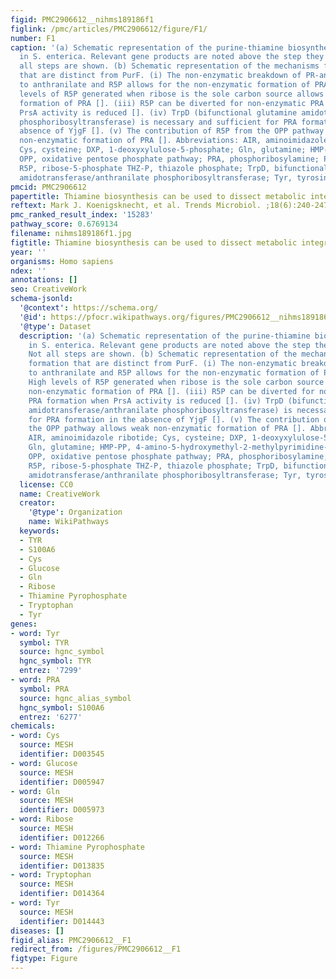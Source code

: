 ```yaml
---
figid: PMC2906612__nihms189186f1
figlink: /pmc/articles/PMC2906612/figure/F1/
number: F1
caption: '(a) Schematic representation of the purine-thiamine biosynthetic pathways
  in S. enterica. Relevant gene products are noted above the step they catalyze. Not
  all steps are shown. (b) Schematic representation of the mechanisms for PRA formation
  that are distinct from PurF. (i) The non-enzymatic breakdown of PR-anthranilate
  to anthranilate and R5P allows for the non-enzymatic formation of PRA []. (ii) High
  levels of R5P generated when ribose is the sole carbon source allows for non-enzymatic
  formation of PRA []. (iii) R5P can be diverted for non-enzymatic PRA formation when
  PrsA activity is reduced []. (iv) TrpD (bifunctional glutamine amidotransferase/anthranilate
  phosphoribosyltransferase) is necessary and sufficient for PRA formation in the
  absence of YjgF []. (v) The contribution of R5P from the OPP pathway allows weak
  non-enzymatic formation of PRA []. Abbreviations: AIR, aminoimidazole ribotide;
  Cys, cysteine; DXP, 1-deoxyxylulose-5-phosphate; Gln, glutamine; HMP-PP, 4-amino-5-hydroxymethyl-2-methylpyrimidine-pyrophosphate;
  OPP, oxidative pentose phosphate pathway; PRA, phosphoribosylamine; PRPP, phosphoribosylpyrophosphate;
  R5P, ribose-5-phosphate THZ-P, thiazole phosphate; TrpD, bifunctional glutamine
  amidotransferase/anthranilate phosphoribosyltransferase; Tyr, tyrosine.'
pmcid: PMC2906612
papertitle: Thiamine biosynthesis can be used to dissect metabolic integration.
reftext: Mark J. Koenigsknecht, et al. Trends Microbiol. ;18(6):240-247.
pmc_ranked_result_index: '15283'
pathway_score: 0.6769134
filename: nihms189186f1.jpg
figtitle: Thiamine biosynthesis can be used to dissect metabolic integration
year: ''
organisms: Homo sapiens
ndex: ''
annotations: []
seo: CreativeWork
schema-jsonld:
  '@context': https://schema.org/
  '@id': https://pfocr.wikipathways.org/figures/PMC2906612__nihms189186f1.html
  '@type': Dataset
  description: '(a) Schematic representation of the purine-thiamine biosynthetic pathways
    in S. enterica. Relevant gene products are noted above the step they catalyze.
    Not all steps are shown. (b) Schematic representation of the mechanisms for PRA
    formation that are distinct from PurF. (i) The non-enzymatic breakdown of PR-anthranilate
    to anthranilate and R5P allows for the non-enzymatic formation of PRA []. (ii)
    High levels of R5P generated when ribose is the sole carbon source allows for
    non-enzymatic formation of PRA []. (iii) R5P can be diverted for non-enzymatic
    PRA formation when PrsA activity is reduced []. (iv) TrpD (bifunctional glutamine
    amidotransferase/anthranilate phosphoribosyltransferase) is necessary and sufficient
    for PRA formation in the absence of YjgF []. (v) The contribution of R5P from
    the OPP pathway allows weak non-enzymatic formation of PRA []. Abbreviations:
    AIR, aminoimidazole ribotide; Cys, cysteine; DXP, 1-deoxyxylulose-5-phosphate;
    Gln, glutamine; HMP-PP, 4-amino-5-hydroxymethyl-2-methylpyrimidine-pyrophosphate;
    OPP, oxidative pentose phosphate pathway; PRA, phosphoribosylamine; PRPP, phosphoribosylpyrophosphate;
    R5P, ribose-5-phosphate THZ-P, thiazole phosphate; TrpD, bifunctional glutamine
    amidotransferase/anthranilate phosphoribosyltransferase; Tyr, tyrosine.'
  license: CC0
  name: CreativeWork
  creator:
    '@type': Organization
    name: WikiPathways
  keywords:
  - TYR
  - S100A6
  - Cys
  - Glucose
  - Gln
  - Ribose
  - Thiamine Pyrophosphate
  - Tryptophan
  - Tyr
genes:
- word: Tyr
  symbol: TYR
  source: hgnc_symbol
  hgnc_symbol: TYR
  entrez: '7299'
- word: PRA
  symbol: PRA
  source: hgnc_alias_symbol
  hgnc_symbol: S100A6
  entrez: '6277'
chemicals:
- word: Cys
  source: MESH
  identifier: D003545
- word: Glucose
  source: MESH
  identifier: D005947
- word: Gln
  source: MESH
  identifier: D005973
- word: Ribose
  source: MESH
  identifier: D012266
- word: Thiamine Pyrophosphate
  source: MESH
  identifier: D013835
- word: Tryptophan
  source: MESH
  identifier: D014364
- word: Tyr
  source: MESH
  identifier: D014443
diseases: []
figid_alias: PMC2906612__F1
redirect_from: /figures/PMC2906612__F1
figtype: Figure
---
```

